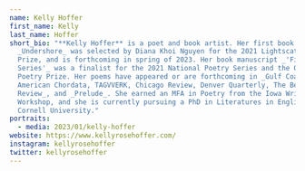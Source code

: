 ```yaml
---
name: Kelly Hoffer
first_name: Kelly
last_name: Hoffer
short_bio: "**Kelly Hoffer** is a poet and book artist. Her first book of poems
  _Undershore_ was selected by Diana Khoi Nguyen for the 2021 Lightscatter Press
  Prize, and is forthcoming in spring of 2023. Her book manuscript _'Fire
  Series'_ was a finalist for the 2021 National Poetry Series and the Georgia
  Poetry Prize. Her poems have appeared or are forthcoming in _Gulf Coast,
  American Chordata, TAGVVERK, Chicago Review, Denver Quarterly, The Bennington
  Review_, and _Prelude_. She earned an MFA in Poetry from the Iowa Writers’
  Workshop, and she is currently pursuing a PhD in Literatures in English at
  Cornell University."
portraits:
  - media: 2023/01/kelly-hoffer
website: https://www.kellyrosehoffer.com/
instagram: kellyrosehoffer
twitter: kellyrosehoffer
---
```

